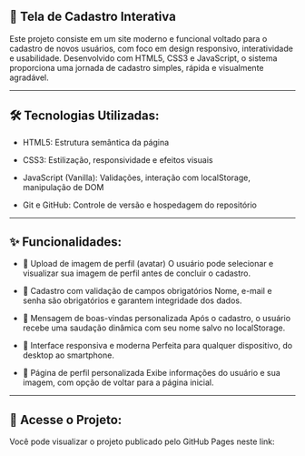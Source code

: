 ## 🌟 Tela de Cadastro Interativa
Este projeto consiste em um site moderno e funcional voltado para o cadastro de novos usuários, com foco em design responsivo, interatividade e usabilidade. Desenvolvido com HTML5, CSS3 e JavaScript, o sistema proporciona uma jornada de cadastro simples, rápida e visualmente agradável.

---

## 🛠 Tecnologias Utilizadas:

* HTML5: Estrutura semântica da página

* CSS3: Estilização, responsividade e efeitos visuais

* JavaScript (Vanilla): Validações, interação com localStorage, manipulação de DOM

* Git e GitHub: Controle de versão e hospedagem do repositório

---

## ✨ Funcionalidades:

* 📸 Upload de imagem de perfil (avatar)
O usuário pode selecionar e visualizar sua imagem de perfil antes de concluir o cadastro.

* 📝 Cadastro com validação de campos obrigatórios
Nome, e-mail e senha são obrigatórios e garantem integridade dos dados.

* 🎉 Mensagem de boas-vindas personalizada
Após o cadastro, o usuário recebe uma saudação dinâmica com seu nome salvo no localStorage.

* 📱 Interface responsiva e moderna
Perfeita para qualquer dispositivo, do desktop ao smartphone.

* 👤 Página de perfil personalizada
Exibe informações do usuário e sua imagem, com opção de voltar para a página inicial.


---

## 🔗 Acesse o Projeto:
Você pode visualizar o projeto publicado pelo GitHub Pages neste link:

